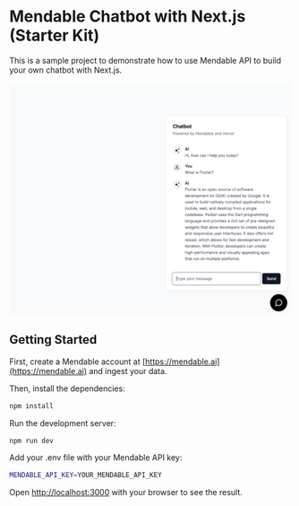 # Mendable Chatbot with Next.js (Starter Kit)

This is a sample project to demonstrate how to use Mendable API to build your own chatbot with Next.js.

![](/public/readmeHero.png)

## Getting Started

First, create a Mendable account at [https://mendable.ai](https://mendable.ai) and ingest your data.

Then, install the dependencies:

```bash
npm install
```

Run the development server:

```bash
npm run dev
```

Add your .env file with your Mendable API key:

```bash
MENDABLE_API_KEY=YOUR_MENDABLE_API_KEY
```

Open [http://localhost:3000](http://localhost:3000) with your browser to see the result.


